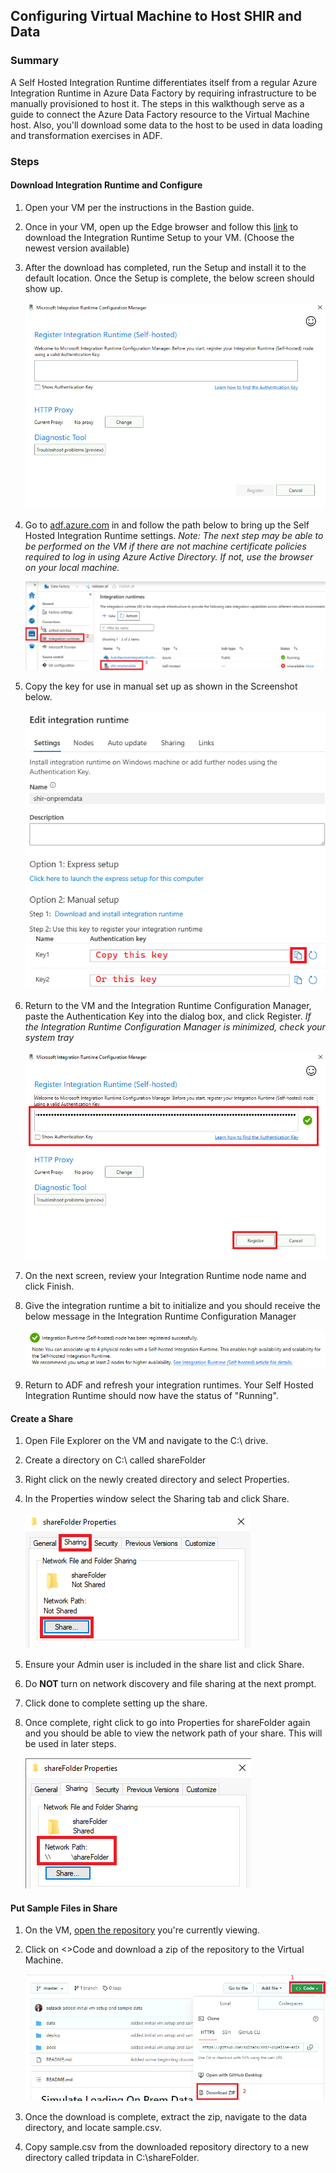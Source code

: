 ## Configuring Virtual Machine to Host SHIR and Data
### Summary
A Self Hosted Integration Runtime differentiates itself from a regular Azure Integration Runtime in Azure Data Factory by requiring infrastructure to be manually provisioned to host it. The steps in this walkthough serve as a guide to connect the Azure Data Factory resource to the Virtual Machine host. Also, you'll download some data to the host to be used in data loading and transformation exercises in ADF.
    
###  Steps
#### Download Integration Runtime and Configure 
1) Open your VM per the instructions in the Bastion guide. 
2) Once in your VM, open up the Edge browser and follow this [link](https://www.microsoft.com/en-us/download/details.aspx?id=39717) to download the Integration Runtime Setup to your VM. (Choose the newest version available)
3) After the download has completed, run the Setup and install it to the default location. Once the Setup is complete, the below screen should show up.

      ![](./images/shirSetup01.png)

4) Go to [adf.azure.com](adf.azure.com) in and follow the path below to bring up the Self Hosted Integration Runtime settings. *Note: The next step may be able to be performed on the VM if there are not machine certificate policies required to log in using Azure Active Directory. If not, use the browser on your local machine.*

      ![](./images/shirSetup02.png)

5) Copy the key for use in manual set up as shown in the Screenshot below.

      ![](./images/shirSetup03.png)

6) Return to the VM and the Integration Runtime Configuration Manager, paste the Authentication Key into the dialog box, and click Register. *If the Integration Runtime Configuration Manager is minimized, check your system tray*

      ![](./images/shirSetup04.png)

7) On the next screen, review your Integration Runtime node name and click Finish.
8) Give the integration runtime a bit to initialize and you should receive the below message in the Integration Runtime Configuration Manager

      ![](./images/shirSetup05.png)

9) Return to ADF and refresh your integration runtimes. Your Self Hosted Integration Runtime should now have the status of "Running".

#### Create a Share
1) Open File Explorer on the VM and navigate to the C:\ drive.
2) Create a directory on C:\ called shareFolder
3) Right click on the newly created directory and select Properties.
4) In the Properties window select the Sharing tab and click Share.

      ![](./images/shareSetup01.png)

5) Ensure your Admin user is included in the share list and click Share.
6) Do **NOT** turn on network discovery and file sharing at the next prompt.
7) Click done to complete setting up the share.
8) Once complete, right click to go into Properties for shareFolder again and you should be able to view the network path of your share. This will be used in later steps.

      ![](./images/shareSetup02.png)

#### Put Sample Files in Share
1) On the VM, [open the repository](https://github.com/sqlzack/shir-pipeline-adls/) you're currently viewing.
2) Click on <>Code and download a zip of the repository to the Virtual Machine. 

      ![](./images/sampleFile01.png)

3) Once the download is complete, extract the zip, navigate to the data directory, and locate sample.csv.
4) Copy sample.csv from the downloaded repository directory to a new directory called tripdata in C:\shareFolder.
   